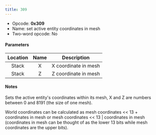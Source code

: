 ```yaml
---
title: 309
---
```


- Opcode: **0x309**
- Name: set active entity coordinates in mesh
- Two-word opcode: No

#### Parameters

| Location | Name |     Description      |
|:--------:|:----:|:--------------------:|
|  Stack   |  X   | X coordinate in mesh |
|  Stack   |  Z   | Z coordinate in mesh |

#### Notes

Sets the active entity's coordinates within its mesh, X and Z are numbers between 0 and 8191 (the size of one mesh).

World coordinates can be calculated as mesh coordinates \<\< 13 + coordinates in mesh or mesh coordinates \<\< 13 \| coordinates in mesh (coordinates in mesh can be thought of as the lower 13 bits while mesh coordinates are the upper bits).
